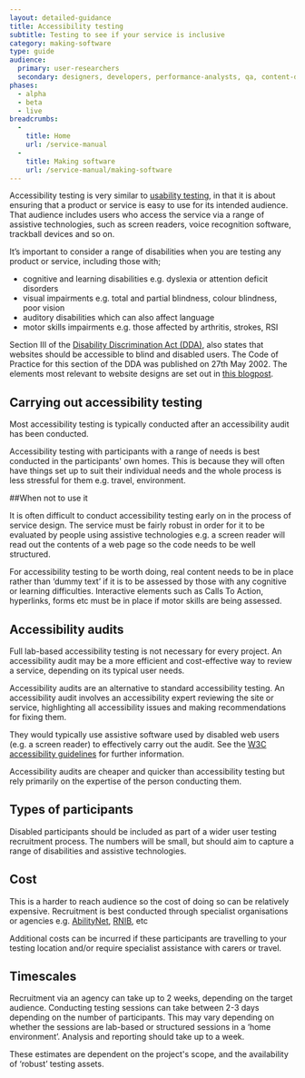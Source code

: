 ```yaml
---
layout: detailed-guidance
title: Accessibility testing
subtitle: Testing to see if your service is inclusive
category: making-software
type: guide
audience: 
  primary: user-researchers
  secondary: designers, developers, performance-analysts, qa, content-designers
phases:
  - alpha
  - beta
  - live
breadcrumbs:
  -
    title: Home
    url: /service-manual
  -
    title: Making software
    url: /service-manual/making-software
---
```


Accessibility testing is very similar to [usability testing](/service-manual/users/introduction-to-user-research.html), in that it is about ensuring that a product or service is easy to use for its intended audience. That audience includes users who access the service via a range of assistive technologies, such as screen readers, voice recognition software, trackball devices and so on.

It’s important to consider a range of disabilities when you are testing any product or service, including those with;

* cognitive and learning disabilities e.g. dyslexia or attention deficit disorders
* visual impairments e.g. total and partial blindness, colour blindness, poor vision 
* auditory disabilities which can also affect language 
* motor skills impairments e.g. those affected by arthritis, strokes, RSI

Section III of the [Disability Discrimination Act (DDA)](http://www.nidirect.gov.uk/the-disability-discrimination-act-dda), also states that websites should be accessible to blind and disabled users. The Code of Practice for this section of the DDA was published on 27th May 2002. The elements most relevant to website designs are set out in [this blogpost](http://www.webcredible.co.uk/user-friendly-resources/web-accessibility/uk-website-legal-requirements.shtml).

## Carrying out accessibility testing

Most accessibility testing is typically conducted after an accessibility audit has been conducted.

Accessibility testing with participants with a range of needs is best conducted in the participants' own homes. This is because they will often have things set up to suit their individual needs and the whole process is less stressful for them e.g. travel, environment.

##When not to use it

It is often difficult to conduct accessibility testing early on in the process of service design. The service must be fairly robust in order for it to be evaluated by people using assistive technologies e.g. a screen reader will read out the contents of a web page so the code needs to be well structured. 

For accessibility testing to be worth doing, real content needs to be in place rather than ‘dummy text’ if it is to be assessed by those with any cognitive or learning difficulties. Interactive elements such as Calls To Action, hyperlinks, forms etc must be in place if motor skills are being assessed.

## Accessibility audits

Full lab-based accessibility testing is not necessary for every project. An accessibility audit may be a more efficient and cost-effective way to review a service, depending on its typical user needs.

Accessibility audits are an alternative to standard accessibility testing. An accessibility audit involves an accessibility expert reviewing the site or service, highlighting all accessibility issues and making recommendations for fixing them. 

They would typically use assistive software used by disabled web users (e.g. a screen reader) to effectively carry out the audit. See the [W3C accessibility guidelines](http://www.w3.org/TR/WCAG/) for further information.

Accessibility audits are cheaper and quicker than accessibility testing but rely primarily on the expertise of the person conducting them.

## Types of participants

Disabled participants should be included as part of a wider user testing recruitment process. The numbers will be small, but should aim to capture a range of disabilities and assistive technologies.

## Cost

This is a harder to reach audience so the cost of doing so can be relatively expensive. Recruitment is best conducted through specialist organisations or agencies e.g. [AbilityNet](http://www.abilitynet.org.uk/), [RNIB](http://www.rnib.org.uk/Pages/Home.aspx), etc

Additional costs can be incurred if these participants are travelling to your testing location and/or require specialist assistance with carers or travel.

## Timescales

Recruitment via an agency can take up to 2 weeks, depending on the target audience. Conducting testing sessions can take between 2-3 days depending on the number of participants. This may vary depending on whether the sessions are lab-based or structured sessions in a ‘home environment’. Analysis and reporting should take up to a week.

These estimates are dependent on the project's scope, and the availability of ‘robust’ testing assets.

